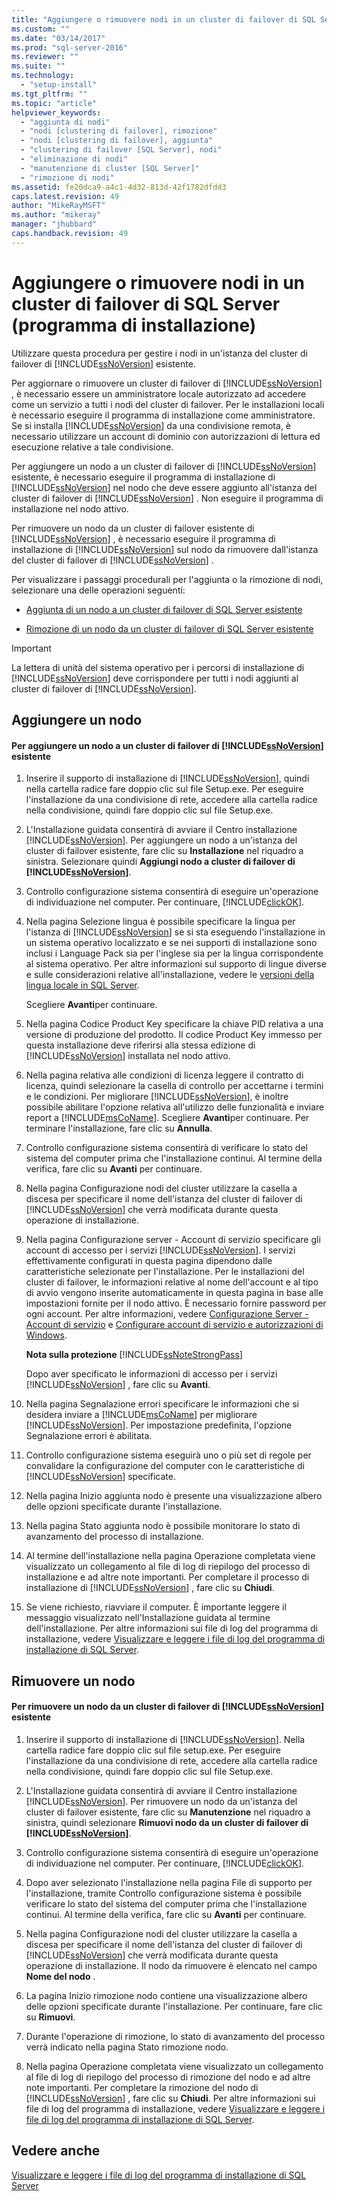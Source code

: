 ```yaml
---
title: "Aggiungere o rimuovere nodi in un cluster di failover di SQL Server (programma di installazione) | Microsoft Docs"
ms.custom: ""
ms.date: "03/14/2017"
ms.prod: "sql-server-2016"
ms.reviewer: ""
ms.suite: ""
ms.technology: 
  - "setup-install"
ms.tgt_pltfrm: ""
ms.topic: "article"
helpviewer_keywords: 
  - "aggiunta di nodi"
  - "nodi [clustering di failover], rimozione"
  - "nodi [clustering di failover], aggiunta"
  - "clustering di failover [SQL Server], nodi"
  - "eliminazione di nodi"
  - "manutenzione di cluster [SQL Server]"
  - "rimozione di nodi"
ms.assetid: fe20dca9-a4c1-4d32-813d-42f1782dfdd3
caps.latest.revision: 49
author: "MikeRayMSFT"
ms.author: "mikeray"
manager: "jhubbard"
caps.handback.revision: 49
---
```

# Aggiungere o rimuovere nodi in un cluster di failover di SQL Server (programma di installazione)
  Utilizzare questa procedura per gestire i nodi in un'istanza del cluster di failover di [!INCLUDE[ssNoVersion](../../../includes/ssnoversion-md.md)] esistente.  
  
 Per aggiornare o rimuovere un cluster di failover di [!INCLUDE[ssNoVersion](../../../includes/ssnoversion-md.md)] , è necessario essere un amministratore locale autorizzato ad accedere come un servizio a tutti i nodi del cluster di failover. Per le installazioni locali è necessario eseguire il programma di installazione come amministratore. Se si installa [!INCLUDE[ssNoVersion](../../../includes/ssnoversion-md.md)] da una condivisione remota, è necessario utilizzare un account di dominio con autorizzazioni di lettura ed esecuzione relative a tale condivisione.  
  
 Per aggiungere un nodo a un cluster di failover di [!INCLUDE[ssNoVersion](../../../includes/ssnoversion-md.md)] esistente, è necessario eseguire il programma di installazione di [!INCLUDE[ssNoVersion](../../../includes/ssnoversion-md.md)] nel nodo che deve essere aggiunto all'istanza del cluster di failover di [!INCLUDE[ssNoVersion](../../../includes/ssnoversion-md.md)] . Non eseguire il programma di installazione nel nodo attivo.  
  
 Per rimuovere un nodo da un cluster di failover esistente di [!INCLUDE[ssNoVersion](../../../includes/ssnoversion-md.md)] , è necessario eseguire il programma di installazione di [!INCLUDE[ssNoVersion](../../../includes/ssnoversion-md.md)] sul nodo da rimuovere dall'istanza del cluster di failover di [!INCLUDE[ssNoVersion](../../../includes/ssnoversion-md.md)] .  
  
 Per visualizzare i passaggi procedurali per l'aggiunta o la rimozione di nodi, selezionare una delle operazioni seguenti:  
  
-   [Aggiunta di un nodo a un cluster di failover di SQL Server esistente](#Add)  
  
-   [Rimozione di un nodo da un cluster di failover di SQL Server esistente](#Remove)  
  
> [!IMPORTANT]  
>  La lettera di unità del sistema operativo per i percorsi di installazione di [!INCLUDE[ssNoVersion](../../../includes/ssnoversion-md.md)] deve corrispondere per tutti i nodi aggiunti al cluster di failover di [!INCLUDE[ssNoVersion](../../../includes/ssnoversion-md.md)].  
  
##  <a name="Add"></a> Aggiungere un nodo  
  
#### Per aggiungere un nodo a un cluster di failover di [!INCLUDE[ssNoVersion](../../../includes/ssnoversion-md.md)] esistente  
  
1.  Inserire il supporto di installazione di [!INCLUDE[ssNoVersion](../../../includes/ssnoversion-md.md)], quindi nella cartella radice fare doppio clic sul file Setup.exe. Per eseguire l'installazione da una condivisione di rete, accedere alla cartella radice nella condivisione, quindi fare doppio clic sul file Setup.exe.  
  
2.  L'Installazione guidata consentirà di avviare il Centro installazione [!INCLUDE[ssNoVersion](../../../includes/ssnoversion-md.md)]. Per aggiungere un nodo a un'istanza del cluster di failover esistente, fare clic su **Installazione** nel riquadro a sinistra. Selezionare quindi **Aggiungi nodo a cluster di failover di [!INCLUDE[ssNoVersion](../../../includes/ssnoversion-md.md)]**.  
  
3.  Controllo configurazione sistema consentirà di eseguire un'operazione di individuazione nel computer. Per continuare, [!INCLUDE[clickOK](../../../includes/clickok-md.md)].  
  
4.  Nella pagina Selezione lingua è possibile specificare la lingua per l'istanza di [!INCLUDE[ssNoVersion](../../../includes/ssnoversion-md.md)] se si sta eseguendo l'installazione in un sistema operativo localizzato e se nei supporti di installazione sono inclusi i Language Pack sia per l'inglese sia per la lingua corrispondente al sistema operativo. Per altre informazioni sul supporto di lingue diverse e sulle considerazioni relative all'installazione, vedere le [versioni della lingua locale in SQL Server](../../../sql-server/install/local-language-versions-in-sql-server.md).  
  
     Scegliere **Avanti**per continuare.  
  
5.  Nella pagina Codice Product Key specificare la chiave PID relativa a una versione di produzione del prodotto. Il codice Product Key immesso per questa installazione deve riferirsi alla stessa edizione di [!INCLUDE[ssNoVersion](../../../includes/ssnoversion-md.md)] installata nel nodo attivo.  
  
6.  Nella pagina relativa alle condizioni di licenza leggere il contratto di licenza, quindi selezionare la casella di controllo per accettarne i termini e le condizioni. Per migliorare [!INCLUDE[ssNoVersion](../../../includes/ssnoversion-md.md)], è inoltre possibile abilitare l'opzione relativa all'utilizzo delle funzionalità e inviare report a [!INCLUDE[msCoName](../../../includes/msconame-md.md)]. Scegliere **Avanti**per continuare. Per terminare l'installazione, fare clic su **Annulla**.  
  
7.  Controllo configurazione sistema consentirà di verificare lo stato del sistema del computer prima che l'installazione continui. Al termine della verifica, fare clic su **Avanti** per continuare.  
  
8.  Nella pagina Configurazione nodi del cluster utilizzare la casella a discesa per specificare il nome dell'istanza del cluster di failover di [!INCLUDE[ssNoVersion](../../../includes/ssnoversion-md.md)] che verrà modificata durante questa operazione di installazione.  
  
9. Nella pagina Configurazione server - Account di servizio specificare gli account di accesso per i servizi [!INCLUDE[ssNoVersion](../../../includes/ssnoversion-md.md)]. I servizi effettivamente configurati in questa pagina dipendono dalle caratteristiche selezionate per l'installazione. Per le installazioni del cluster di failover, le informazioni relative al nome dell'account e al tipo di avvio vengono inserite automaticamente in questa pagina in base alle impostazioni fornite per il nodo attivo. È necessario fornire password per ogni account. Per altre informazioni, vedere [Configurazione Server - Account di servizio](../Topic/Server%20Configuration%20-%20Service%20Accounts.md) e [Configurare account di servizio e autorizzazioni di Windows](../../../database-engine/configure-windows/configure-windows-service-accounts-and-permissions.md).  
  
     **Nota sulla protezione** [!INCLUDE[ssNoteStrongPass](../../../includes/ssnotestrongpass-md.md)]  
  
     Dopo aver specificato le informazioni di accesso per i servizi [!INCLUDE[ssNoVersion](../../../includes/ssnoversion-md.md)] , fare clic su **Avanti**.  
  
10. Nella pagina Segnalazione errori specificare le informazioni che si desidera inviare a [!INCLUDE[msCoName](../../../includes/msconame-md.md)] per migliorare [!INCLUDE[ssNoVersion](../../../includes/ssnoversion-md.md)]. Per impostazione predefinita, l'opzione Segnalazione errori è abilitata.  
  
11. Controllo configurazione sistema eseguirà uno o più set di regole per convalidare la configurazione del computer con le caratteristiche di [!INCLUDE[ssNoVersion](../../../includes/ssnoversion-md.md)] specificate.  
  
12. Nella pagina Inizio aggiunta nodo è presente una visualizzazione albero delle opzioni specificate durante l'installazione.  
  
13. Nella pagina Stato aggiunta nodo è possibile monitorare lo stato di avanzamento del processo di installazione.  
  
14. Al termine dell'installazione nella pagina Operazione completata viene visualizzato un collegamento al file di log di riepilogo del processo di installazione e ad altre note importanti. Per completare il processo di installazione di [!INCLUDE[ssNoVersion](../../../includes/ssnoversion-md.md)] , fare clic su **Chiudi**.  
  
15. Se viene richiesto, riavviare il computer. È importante leggere il messaggio visualizzato nell'Installazione guidata al termine dell'installazione. Per altre informazioni sui file di log del programma di installazione, vedere [Visualizzare e leggere i file di log del programma di installazione di SQL Server](../../../database-engine/install-windows/view-and-read-sql-server-setup-log-files.md).  
  
##  <a name="Remove"></a> Rimuovere un nodo  
  
#### Per rimuovere un nodo da un cluster di failover di [!INCLUDE[ssNoVersion](../../../includes/ssnoversion-md.md)] esistente  
  
1.  Inserire il supporto di installazione di [!INCLUDE[ssNoVersion](../../../includes/ssnoversion-md.md)]. Nella cartella radice fare doppio clic sul file setup.exe. Per eseguire l'installazione da una condivisione di rete, accedere alla cartella radice nella condivisione, quindi fare doppio clic sul file Setup.exe.  
  
2.  L'Installazione guidata consentirà di avviare il Centro installazione [!INCLUDE[ssNoVersion](../../../includes/ssnoversion-md.md)]. Per rimuovere un nodo da un'istanza del cluster di failover esistente, fare clic su **Manutenzione** nel riquadro a sinistra, quindi selezionare **Rimuovi nodo da un cluster di failover di [!INCLUDE[ssNoVersion](../../../includes/ssnoversion-md.md)]**.  
  
3.  Controllo configurazione sistema consentirà di eseguire un'operazione di individuazione nel computer. Per continuare, [!INCLUDE[clickOK](../../../includes/clickok-md.md)].  
  
4.  Dopo aver selezionato l'installazione nella pagina File di supporto per l'installazione, tramite Controllo configurazione sistema è possibile verificare lo stato del sistema del computer prima che l'installazione continui. Al termine della verifica, fare clic su **Avanti** per continuare.  
  
5.  Nella pagina Configurazione nodi del cluster utilizzare la casella a discesa per specificare il nome dell'istanza del cluster di failover di [!INCLUDE[ssNoVersion](../../../includes/ssnoversion-md.md)] che verrà modificata durante questa operazione di installazione. Il nodo da rimuovere è elencato nel campo **Nome del nodo** .  
  
6.  La pagina Inizio rimozione nodo contiene una visualizzazione albero delle opzioni specificate durante l'installazione. Per continuare, fare clic su **Rimuovi**.  
  
7.  Durante l'operazione di rimozione, lo stato di avanzamento del processo verrà indicato nella pagina Stato rimozione nodo.  
  
8.  Nella pagina Operazione completata viene visualizzato un collegamento al file di log di riepilogo del processo di rimozione del nodo e ad altre note importanti. Per completare la rimozione del nodo di [!INCLUDE[ssNoVersion](../../../includes/ssnoversion-md.md)] , fare clic su **Chiudi**. Per altre informazioni sui file di log del programma di installazione, vedere [Visualizzare e leggere i file di log del programma di installazione di SQL Server](../../../database-engine/install-windows/view-and-read-sql-server-setup-log-files.md).  
  
## Vedere anche  
 [Visualizzare e leggere i file di log del programma di installazione di SQL Server](../../../database-engine/install-windows/view-and-read-sql-server-setup-log-files.md)  
  
  